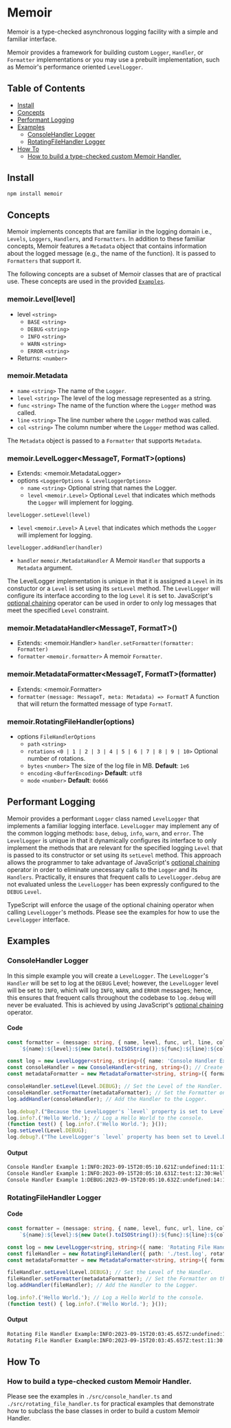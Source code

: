 # Memoir

Memoir is a type-checked asynchronous logging facility with a simple and familiar interface.  

Memoir provides a framework for building custom `Logger`, `Handler`, or `Formatter` implementations or you may use a prebuilt implementation, such as Memoir's performance oriented `LevelLogger`.

## Table of Contents
- [Install](#install)
- [Concepts](#concepts)
- [Performant Logging](#performant-logging)
- [Examples](#examples)
  - [ConsoleHandler Logger](#consolehandler-logger)
  - [RotatingFileHandler Logger](#rotatingfilehandler-logger)
- [How To](#how-to)
    - [How to build a type-checked custom Memoir Handler.](#how-to-build-a-type-checked-custom-memoir-handler)

## Install
```bash
npm install memoir
```

## Concepts
Memoir implements concepts that are familiar in the logging domain i.e., `Levels`, `Loggers`, `Handlers`, and `Formatters`.  In addition to these familiar concepts, Memoir features a `Metadata` object that contains information about the logged message (e.g., the name of the function). It is passed to `Formatters` that support it.  

The following concepts are a subset of Memoir classes that are of practical use.  These concepts are used in the provided [`Examples`](#examples).

### memoir.Level[level]
- level `<string>`
    - `BASE` `<string>`
    - `DEBUG` `<string>`
    - `INFO` `<string>`
    - `WARN` `<string>`
    - `ERROR` `<string>`
- Returns: `<number>`

### memoir.Metadata
- `name` `<string>` The name of the `Logger`.
- `level` `<string>` The level of the log message represented as a string.
- `func` `<string>` The name of the function where the `Logger` method was called. 
- `line` `<string>` The line number where the `Logger` method was called.
- `col` `<string>` The column number where the `Logger` method was called.

The `Metadata` object is passed to a `Formatter` that supports `Metadata`.

### memoir.LevelLogger<MessageT, FormatT>(options)
- Extends: <memoir.MetadataLogger>
- options `<LoggerOptions & LevelLoggerOptions>`
    - `name` `<string>` Optional string that names the Logger.
    - `level` `<memoir.Level>` Optional `Level` that indicates which methods the `Logger` will implement for logging.

`levelLogger.setLevel(level)`
- `level` `<memoir.Level>` A `Level` that indicates which methods the `Logger` will implement for logging. 

`levelLogger.addHandler(handler)`
- `handler` `memoir.MetadataHandler` A Memoir `Handler` that supports a `Metadata` argument.

The LevelLogger implementation is unique in that it is assigned a `Level` in its constuctor or a `Level` is set using its `setLevel` method.  The `LevelLogger` will configure its interface according to the log `Level` it is set to.  JavaScript's [optional chaining](https://developer.mozilla.org/en-US/docs/Web/JavaScript/Reference/Operators/Optional_chaining) operator can be used in order to only log messages that meet the specified `Level` constraint.

### memoir.MetadataHandler<MessageT, FormatT>()
- Extends: <memoir.Handler>
`handler.setFormatter(formatter: Formatter)`
- `formatter` `<memoir.formatter>` A memoir `Formatter`. 

### memoir.MetadataFormatter<MessageT, FormatT>(formatter)
- Extends: <memoir.Formatter>
- `formatter` `(message: MessageT, meta: Metadata) => FormatT` A function that will return the formatted message of type `FormatT`.

### memoir.RotatingFileHandler(options)
- options `FileHandlerOptions`
    - `path` `<string>`
    - `rotations` `<0 | 1 | 2 | 3 | 4 | 5 | 6 | 7 | 8 | 9 | 10>` Optional number of rotations.
    - `bytes` `<number>` The size of the log file in MB. **Default**: `1e6`
    - `encoding` `<BufferEncoding>` **Default**: `utf8`
    - `mode` `<number>` **Default**: `0o666`

## Performant Logging
Memoir provides a performant `Logger` class named `LevelLogger` that implements a familiar logging interface.  `LevelLogger` may implement any of the common logging methods: `base`, `debug`, `info`, `warn`, and `error`.  The `LevelLogger` is unique in that it dynamically configures its interface to only implement the methods that are relevant for the specified logging `Level` that is passed to its constructor or set using its `setLevel` method.  This approach allows the programmer to take advantage of JavaScript's [optional chaining](https://developer.mozilla.org/en-US/docs/Web/JavaScript/Reference/Operators/Optional_chaining) operator in order to eliminate unecessary calls to the `Logger` and its `Handlers`.  Practically, it ensures that frequent calls to `LevelLogger.debug` are not evaluated unless the `LevelLogger` has been expressly configured to the `DEBUG` `Level`.

TypeScript will enforce the usage of the optional chaining operator when calling `LevelLogger`'s methods. Please see the examples for how to use the `LevelLogger` interface.

## Examples
### ConsoleHandler Logger
In this simple example you will create a `LevelLogger`.  The `LevelLogger`'s `Handler` will be set to log at the `DEBUG` Level; however, the `LevelLogger` level will be set to `INFO`, which will log `INFO`, `WARN`, and `ERROR` messages; hence, this ensures that frequent calls throughout the codebase to `log.debug` will never be evaluated.  This is achieved by using JavaScript's [optional chaining](https://developer.mozilla.org/en-US/docs/Web/JavaScript/Reference/Operators/Optional_chaining) operator.
#### Code
```ts
const formatter = (message: string, { name, level, func, url, line, col }: Metadata): string =>
    `${name}:${level}:${new Date().toISOString()}:${func}:${line}:${col}:${message}`;

const log = new LevelLogger<string, string>({ name: 'Console Handler Example 1', level: Level.INFO }); // Create an instance of a Logger.
const consoleHandler = new ConsoleHandler<string, string>(); // Create an instance of a Handler.
const metadataFormatter = new MetadataFormatter<string, string>({ formatter }); // Create an instance of a Formatter.

consoleHandler.setLevel(Level.DEBUG); // Set the Level of the Handler.
consoleHandler.setFormatter(metadataFormatter); // Set the Formatter on the Handler.
log.addHandler(consoleHandler); // Add the Handler to the Logger.

log.debug?.("Because the LevelLogger's `level` property is set to Level.INFO, this method is never called.");
log.info?.('Hello World.'); // Log a Hello World to the console.
(function test() { log.info?.('Hello World.'); }());
log.setLevel(Level.DEBUG);
log.debug?.("The LevelLogger's `level` property has been set to Level.DEBUG; hence, the method is called.");
```
#### Output
```bash
Console Handler Example 1:INFO:2023-09-15T20:05:10.621Z:undefined:11:11:Hello World.
Console Handler Example 1:INFO:2023-09-15T20:05:10.631Z:test:12:30:Hello World.
Console Handler Example 1:DEBUG:2023-09-15T20:05:10.632Z:undefined:14:12:The LevelLogger's `level` property has been set to Level.DEBUG; hence, the method is called.
```

### RotatingFileHandler Logger
#### Code
```ts
const formatter = (message: string, { name, level, func, url, line, col }: Metadata): string =>
    `${name}:${level}:${new Date().toISOString()}:${func}:${line}:${col}:${message}`;

const log = new LevelLogger<string, string>({ name: 'Rotating File Handler Example', level: Level.INFO }); // Create an instance of a Logger.
const fileHandler = new RotatingFileHandler({ path: './test.log', rotations: 5 }); // Create an instance of a Handler.
const metadataFormatter = new MetadataFormatter<string, string>({ formatter }); // Create an instance of a Formatter.

fileHandler.setLevel(Level.DEBUG); // Set the Level of the Handler.
fileHandler.setFormatter(metadataFormatter); // Set the Formatter on the Handler.
log.addHandler(fileHandler); // Add the Handler to the Logger.

log.info?.('Hello World.'); // Log a Hello World to the console.
(function test() { log.info?.('Hello World.'); }());
```
#### Output
```bash
Rotating File Handler Example:INFO:2023-09-15T20:03:45.657Z:undefined:10:11:Hello World.
Rotating File Handler Example:INFO:2023-09-15T20:03:45.657Z:test:11:30:Hello World.
```
## How To

### How to build a type-checked custom Memoir Handler.
Please see the examples in `./src/console_handler.ts` and `./src/rotating_file_handler.ts` for practical examples that demonstrate how to subclass the base classes in order to build a custom Memoir Handler.